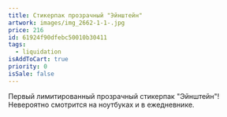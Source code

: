 ```yaml
---
title: Стикерпак прозрачный "Эйнштейн"
artwork: images/img_2662-1-1-.jpg
price: 216
id: 61924f90dfebc50010b30411
tags:
  - liquidation
isAddToCart: true
priority: 0
isSale: false
---
```


Первый лимитированный прозрачный стикерпак "Эйнштейн"! Невероятно смотрится на ноутбуках и в ежедневнике.
